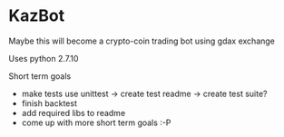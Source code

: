 # KazBot
Maybe this will become a crypto-coin trading bot using gdax exchange

Uses python 2.7.10

Short term goals
- make tests use unittest -> create test readme -> create test suite?
- finish backtest
- add required libs to readme
- come up with more short term goals :-P